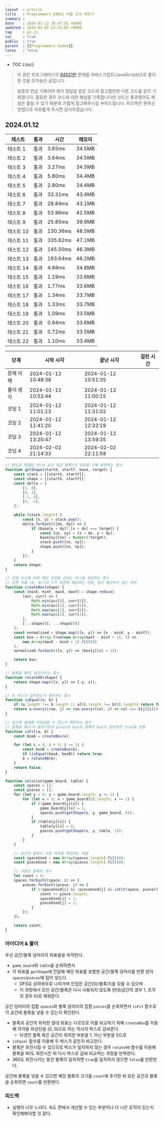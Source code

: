 ```yaml
---
layout  : article
title   : Programmers_84021 퍼즐 조각 채우기
summary : 
date    : 2024-01-12 10:47:55 +0900
updated : 2024-02-02 22:32:05 +0900
tag     : ps-js
toc     : true
public  : true
parent  : [[Programmers-Index]]
latex   : false
---
```

* TOC
{:toc}

> 이 글은 프로그래머스의 [84021번](https://programmers.co.kr/learn/courses/30/lessons/84021) 문제를 자바스크립트(JavaScript)으로 풀이한 것을 모아놓은 글입니다.
>
> 일종의 연습 기록이며 제가 정답을 받은 코드와 참고할만한 다른 코드를 같이 기록합니다. 필요한 경우 코드에 대한 해설을 기록합니다만 코드는 통과했어도 해설은 틀릴 수 있기 때문에 가볍게 참고해주시길 부탁드립니다. 피드백은 편하신 방법으로 자유롭게 주시면 감사하겠습니다.

## 2024.01.12

| 테스트    | 통과 | 시간     | 메모리 |
| --------- | ---- | ------   | ------ |
| 테스트 1  | 통과 | 3.65ms   | 34.5MB |
| 테스트 2  | 통과 | 3.64ms   | 34.5MB |
| 테스트 3  | 통과 | 3.27ms   | 34.5MB |
| 테스트 4  | 통과 | 5.80ms   | 34.4MB |
| 테스트 5  | 통과 | 2.80ms   | 34.4MB |
| 테스트 6  | 통과 | 33.31ms  | 43.4MB |
| 테스트 7  | 통과 | 28.84ms  | 43.1MB |
| 테스트 8  | 통과 | 53.96ms  | 42.5MB |
| 테스트 9  | 통과 | 25.85ms  | 39.9MB |
| 테스트 10 | 통과 | 130.36ms | 48.5MB |
| 테스트 11 | 통과 | 335.62ms | 47.1MB |
| 테스트 12 | 통과 | 145.50ms | 46.3MB |
| 테스트 13 | 통과 | 193.64ms | 46.2MB |
| 테스트 14 | 통과 | 4.88ms   | 34.8MB |
| 테스트 15 | 통과 | 1.19ms   | 33.6MB |
| 테스트 16 | 통과 | 1.77ms   | 33.6MB |
| 테스트 17 | 통과 | 1.34ms   | 33.7MB |
| 테스트 18 | 통과 | 1.33ms   | 33.7MB |
| 테스트 19 | 통과 | 1.09ms   | 33.5MB |
| 테스트 20 | 통과 | 0.94ms   | 33.6MB |
| 테스트 21 | 통과 | 0.72ms   | 33.5MB |
| 테스트 22 | 통과 | 1.10ms   | 33.4MB |

| 단계      | 시작 시각           | 끝난 시각           | 걸린 시간 |
| --------- | ------------------- | ------------------- | --------- |
| 문제 이해 | 2024-01-12 10:48:38 | 2024-01-12 10:51:35 |           |
| 풀이 생각 | 2024-01-12 10:52:44 | 2024-01-12 11:00:15 |           |
| 코딩 1    | 2024-01-12 11:01:13 | 2024-01-12 11:31:02 |           |
| 코딩 2    | 2024-01-12 11:41:20 | 2024-01-12 12:32:19 |           |
| 코딩 3    | 2024-01-12 13:20:47 | 2024-01-12 13:59:35 |           |
| 코딩 4    | 2024-02-02 21:14:33 | 2024-02-02 22:11:58 |           |

```js
// DFS로 연결된 칸(빈 공간 혹은 블록)의 좌표를 구해 반환하는 함수
function getShape(startX, startY, base, target) {
    const stack = [[startX, startY]];
    const shape = [[startX, startY]];
    const delta = [
        [1, 0],
        [0, 1],
        [-1, 0],
        [0, -1],
    ];

    while (stack.length) {
        const [x, y] = stack.pop();
        delta.forEach(([dx, dy]) => {
            if (base[y + dy]?.[x + dx] === target) {
                const [nx, ny] = [x + dx, y + dy];
                base[ny][nx] = Number(!target);
                stack.push([nx, ny]);
                shape.push([nx, ny]);
            }
        });
    }
    return shape;
}

// 모양 비교를 위해 해당 모양을 감싸는 박스를 생성하는 함수
// 왼쪽 위를 (0, 0)으로 1이 모양에 해당하는 부분, 0이 해당하지 않는 부분
function createBox(shape) {
    const [minX, minY, maxX, maxY] = shape.reduce(
        (acc, curr) => [
            Math.min(acc[0], curr[0]),
            Math.min(acc[1], curr[1]),
            Math.max(acc[2], curr[0]),
            Math.max(acc[3], curr[1]),
        ],
        [...shape[0], ...shape[0]]
    );
    const normalized = shape.map(([x, y]) => [x - minX, y - minY]);
    const box = Array.from(new Array(maxY - minY + 1), () =>
        new Array(maxX - minX + 1).fill(0)
    );
    normalized.forEach(([x, y]) => (box[y][x] = 1));

    return box;
}

// 블록을 90도 회전시키는 함수
function rotate90(shape) {
    return shape.map(([x, y]) => [-y, x]);
}

// 두 박스가 일치하는지 확인하는 함수
function isEqual(a, b) {
    if (a.length !== b.length || a[0].length !== b[0].length) return false;
    return a.every((row, j) => row.every((col, i) => col === b[j][i]));
}

// 공간에 블록을 끼워넣을 수 있는지 확인하는 함수
// 블록을 90도씩 돌려가면서 piece의 box와 블록의 box가 일치하면 true를 반환
function isFit(a, b) {
    const boxA = createBox(a);

    for (let i = 0; i < 4; i += 1) {
        const boxB = createBox(b);
        if (isEqual(boxA, boxB)) return true;
        b = rotate90(b);
    }
    return false;
}

function solution(game_board, table) {
    const spaces = [];
    const pieces = [];
    for (let y = 0; y < game_board.length; y += 1) {
        for (let x = 0; x < game_board[0].length; x += 1) {
            if (!game_board[y][x]) {
                game_board[y][x] = 1;
                spaces.push(getShape(x, y, game_board, 0));
            }
            if (table[y][x]) {
                table[y][x] = 0;
                pieces.push(getShape(x, y, table, 1));
            }
        }
    }

    // 공간과 블록의 사용 여부를 확인하는 배열
    const spaceUsed = new Array(spaces.length).fill(0);
    const pieceUsed = new Array(pieces.length).fill(0);

    // 사용된 블록의 개수
    let count = 0;
    spaces.forEach((space, i) => {
        pieces.forEach((piece, j) => {
            if (!spaceUsed[i] && !pieceUsed[j] && isFit(space, piece)) {
                count += piece.length;
                spaceUsed[i] = 1;
                pieceUsed[j] = 1;
            }
        });
    });

    return count;
}
```

### 아이디어 & 풀이

우선 공간/블록 덩어리의 좌표들을 파악한다.

* `game_board`와 `table`을 순회하면서
* 각 좌표를 `getShape`에 전달해 해당 좌표를 포함한 공간/블록 덩어리를 반환 받아 `spaces`/`pieces`에 집어 넣는다.
    * DFS로 상하좌우로 나아가며 인접한 공간(0)/블록(1)을 모을 수 있으며
    * 이 과정에서 모인 공간/블록은 다시 사용되지 않도록 반대(공간의 경우 1, 조각의 경우 0)로 채워준다.

공간 덩어리의 집합 `spaces`와 블록 덩어리의 집합 `pieces`를 순회하면서 `isFit` 함수로 각 공간에 블록을 넣을 수 있는지 확인한다.

* 블록과 공간의 위치한 절대 좌표는 다르므로 이를 비교하기 위해 `createBox`를 이용해 각각을 좌상단을 (0, 0)으로 하는 직사각 박스로 감싸준다.
    * 타겟인 블록 혹은 공간이 위치한 부분을 1, 아닌 부분을 0으로
* `isEqual` 함수를 이용해 두 박스가 같은지 비교한다.
* 블록은 회전시킬 수 있으므로 박스가 일치하지 않는 경우 `rotate90` 함수를 이용해 블록을 90도 회전시킨 뒤 다시 박스로 감싸 비교하는 과정을 반복한다.
* 360도 회전시키는 동안 블록이 일치하면 `true`를 일치하지 않으면 `false`를 반환한다.

공간에 블록을 넣을 수 있으면 해당 블록의 크기를 `count`에 추가한 뒤 모든 공간과 블록을 순회하면 `count`를 반환한다.

### 피드백

* 실행이 너무 느리다. 속도 면에서 개선할 수 있는 부분이나 더 나은 로직이 있는지 확인해봐야할 것 같다.
